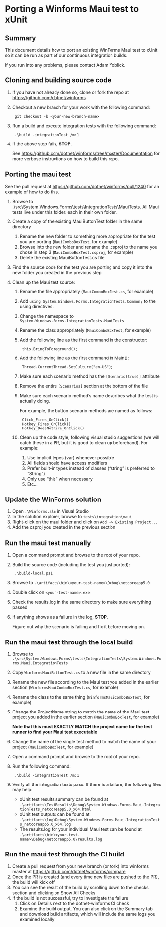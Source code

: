 # Porting a Winforms Maui test to xUnit

## Summary

This document details how to port an existing WinForms Maui test to xUnit so it can be run as part of our continuous integration builds. 

If you run into any problems, please contact Adam Yoblick.

## Cloning and building source code

1. If you have not already done so, clone or fork the repo at https://github.com/dotnet/winforms

1. Checkout a new branch for your work with the following command:
        
        git checkout -b <your-new-branch-name>

1. Run a build and execute integration tests with the following command:

        .\build -integrationTest /m:1

1. If the above step fails, **STOP**.

    See https://github.com/dotnet/winforms/tree/master/Documentation for more verbose instructions on how to build this repo.

## Porting the maui test

See the pull request at https://github.com/dotnet/winforms/pull/1240 for an example of how to do this.

1. Browse to .\src\System.Windows.Forms\tests\IntegrationTests\MauiTests. All Maui tests live under this folder, each in their own folder.
	
1. Create a copy of the existing MauiButtonTest folder in the same directory

    1. Rename the new folder to something more appropriate for the test you are porting (`MauiComboBoxTest`, for example)
    1. Browse into the new folder and rename the .csproj to the name you chose in step 3 (`MauiComboBoxTest.csproj`, for example)
    1. Delete the existing MauiButtonTest.cs file

1. Find the source code for the test you are porting and copy it into the new folder you created in the previous step

1. Clean up the Maui test source:

    1. Rename the file appropriately (`MauiComboBoxTest.cs`, for example)
    1. Add `using System.Windows.Forms.IntegrationTests.Common;` to the using directives.
    1. Change the namespace to `System.Windows.Forms.IntegrationTests.MauiTests`
    1. Rename the class appropriately (`MauiComboBoxTest`, for example)
    1. Add the following line as the first command in the constructor:
    
            this.BringToForeground();

    1. Add the following line as the first command in Main():
    
            Thread.CurrentThread.SetCulture("en-US");

    1. Make sure each scenario method has the `[Scenario(true)]` attribute
    1. Remove the entire `[Scenarios]` section at the bottom of the file
    1. Make sure each scenario method’s name describes what the test is actually doing. 
    
        For example, the button scenario methods are named as follows:
            
            Click_Fires_OnClick()
            Hotkey_Fires_OnClick()
            Hotkey_DoesNotFire_OnClick()

    1. Clean up the code style, following visual studio suggestions (we will catch these in a PR, but it is good to clean up beforehand). For example:
        1. Use implicit types (var) whenever possible
        1. All fields should have access modifiers
        1. Prefer built-in types instead of classes (“string” is preferred to “String”)
        1. Only use “this” when necessary
        1. Etc...

## Update the WinForms solution

1. Open `.\Winforms.sln` in Visual Studio
1. In the solution explorer, browse to `tests\integration\maui`
1. Right-click on the maui folder and click on `Add -> Existing Project...`
1. Add the csproj you created in the previous section

## Run the maui test manually

1. Open a command prompt and browse to the root of your repo.
1. Build the source code (including the test you just ported):

        .\build-local.ps1
	
1. Browse to `.\artifacts\bin\<your-test-name>\Debug\netcoreapp5.0`
1. Double click on `<your-test-name>.exe`
1. Check the results.log in the same directory to make sure everything passed
1. If anything shows as a failure in the log, **STOP**. 

    Figure out why the scenario  is failing and fix it before moving on.

## Run the maui test through the local build

1. Browse to `.\src\System.Windows.Forms\tests\IntegrationTests\System.Windows.Forms.Maui.IntegrationTests`
1. Copy `WinformsMauiButtonTest.cs` to a new file in the same directory
1. Rename the new file according to the Maui test you added in the earlier section (`WinformsMauiComboBoxTest.cs`, for example)
1. Rename the class to the same thing (`WinformsMauiComboBoxTest`, for example)
1. Change the ProjectName string to match the name of the Maui test project you added in the earlier section (`MauiComboBoxTest`, for example)

    **Note that this must EXACTLY MATCH the project name for the test runner to find your Maui test executable**
	
1. Change the name of the single test method to match the name of your project (`MauiComboBoxTest`, for example)
1. Open a command prompt and browse to the root of your repo.
1. Run the following command:

        .\build -integrationTest /m:1
	
1. Verify all the integration tests pass. If there is a failure, the following files may help:
    - xUnit test results summary can be found at `.\artifacts\TestResults\Debug\System.Windows.Forms.Maui.IntegrationTests_netcoreapp5.0_x64.html`
    - xUnit test outputs can be found at `.\artifacts\log\Debug\System.Windows.Forms.Maui.IntegrationTests_netcoreapp5.0_x64.log`
    - The results.log for your individual Maui test can be found at `.\artifacts\bin\<your-test-name>\Debug\netcoreapp5.0\results.log`

## Run the maui test through the CI build

1. Create a pull request from your new branch (or fork) into winforms master at https://github.com/dotnet/winforms/compare
1. Once the PR is created (and every time new files are pushed to the PR), the build will kick off
1. You can see the result of the build by scrolling down to the checks section and clicking on Show All Checks
1. If the build is not successful, try to investigate the failure
    1. Click on Details next to the dotnet-winforms CI check
    1. Examine the build output. You can also click on the Summary tab and download build artifacts, which will include the same logs you examined locally
